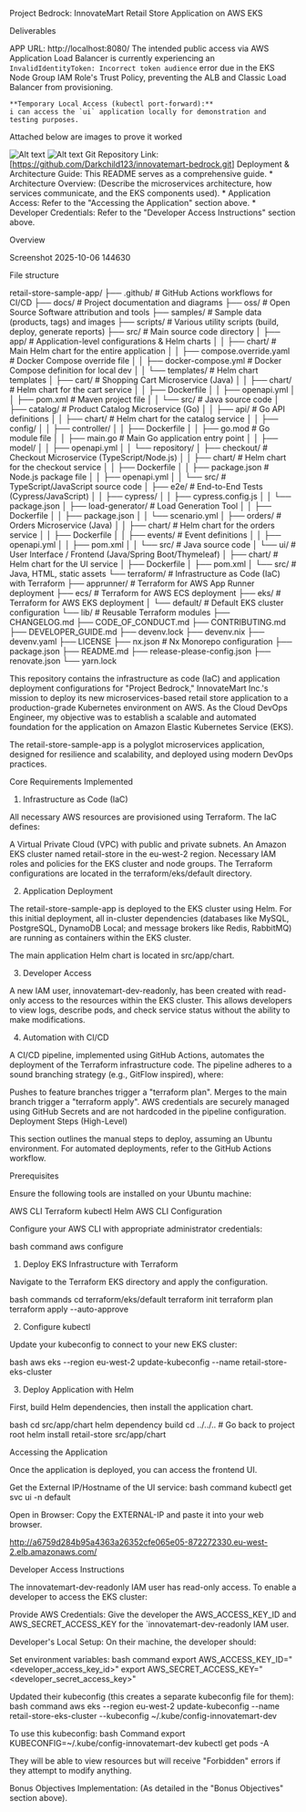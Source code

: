Project Bedrock: InnovateMart Retail Store Application on AWS EKS

Deliverables

APP URL: http://localhost:8080/
The intended public access via AWS Application Load Balancer is currently experiencing an `InvalidIdentityToken: Incorrect token audience` error due in the EKS Node Group IAM Role's Trust Policy, preventing the ALB and Classic Load Balancer from provisioning.

    **Temporary Local Access (kubectl port-forward):**
    i can access the `ui` application locally for demonstration and testing purposes.
Attached below are images to prove it worked

![Alt text]()
![Alt text]()
Git Repository Link: [https://github.com/Darkchild123/innovatemart-bedrock.git] Deployment & Architecture Guide: This README serves as a comprehensive guide. * Architecture Overview: (Describe the microservices architecture, how services communicate, and the EKS components used). * Application Access: Refer to the "Accessing the Application" section above. * Developer Credentials: Refer to the "Developer Access Instructions" section above.

Overview

Screenshot 2025-10-06 144630

File structure

retail-store-sample-app/ ├── .github/ # GitHub Actions workflows for CI/CD ├── docs/ # Project documentation and diagrams ├── oss/ # Open Source Software attribution and tools ├── samples/ # Sample data (products, tags) and images ├── scripts/ # Various utility scripts (build, deploy, generate reports) ├── src/ # Main source code directory │ ├── app/ # Application-level configurations & Helm charts │ │ ├── chart/ # Main Helm chart for the entire application │ │ ├── compose.override.yaml # Docker Compose override file │ │ ├── docker-compose.yml # Docker Compose definition for local dev │ │ └── templates/ # Helm chart templates │ ├── cart/ # Shopping Cart Microservice (Java) │ │ ├── chart/ # Helm chart for the cart service │ │ ├── Dockerfile │ │ ├── openapi.yml │ │ ├── pom.xml # Maven project file │ │ └── src/ # Java source code │ ├── catalog/ # Product Catalog Microservice (Go) │ │ ├── api/ # Go API definitions │ │ ├── chart/ # Helm chart for the catalog service │ │ ├── config/ │ │ ├── controller/ │ │ ├── Dockerfile │ │ ├── go.mod # Go module file │ │ ├── main.go # Main Go application entry point │ │ ├── model/ │ │ ├── openapi.yml │ │ └── repository/ │ ├── checkout/ # Checkout Microservice (TypeScript/Node.js) │ │ ├── chart/ # Helm chart for the checkout service │ │ ├── Dockerfile │ │ ├── package.json # Node.js package file │ │ ├── openapi.yml │ │ └── src/ # TypeScript/JavaScript source code │ ├── e2e/ # End-to-End Tests (Cypress/JavaScript) │ │ ├── cypress/ │ │ ├── cypress.config.js │ │ └── package.json │ ├── load-generator/ # Load Generation Tool │ │ ├── Dockerfile │ │ ├── package.json │ │ └── scenario.yml │ ├── orders/ # Orders Microservice (Java) │ │ ├── chart/ # Helm chart for the orders service │ │ ├── Dockerfile │ │ ├── events/ # Event definitions │ │ ├── openapi.yml │ │ ├── pom.xml │ │ └── src/ # Java source code │ └── ui/ # User Interface / Frontend (Java/Spring Boot/Thymeleaf) │ ├── chart/ # Helm chart for the UI service │ ├── Dockerfile │ ├── pom.xml │ └── src/ # Java, HTML, static assets └── terraform/ # Infrastructure as Code (IaC) with Terraform ├── apprunner/ # Terraform for AWS App Runner deployment ├── ecs/ # Terraform for AWS ECS deployment ├── eks/ # Terraform for AWS EKS deployment │ └── default/ # Default EKS cluster configuration └── lib/ # Reusable Terraform modules ├── CHANGELOG.md ├── CODE_OF_CONDUCT.md ├── CONTRIBUTING.md ├── DEVELOPER_GUIDE.md ├── devenv.lock ├── devenv.nix ├── devenv.yaml ├── LICENSE ├── nx.json # Nx Monorepo configuration ├── package.json ├── README.md ├── release-please-config.json ├── renovate.json └── yarn.lock

This repository contains the infrastructure as code (IaC) and application deployment configurations for "Project Bedrock," InnovateMart Inc.'s mission to deploy its new microservices-based retail store application to a production-grade Kubernetes environment on AWS. As the Cloud DevOps Engineer, my objective was to establish a scalable and automated foundation for the application on Amazon Elastic Kubernetes Service (EKS).

The retail-store-sample-app is a polyglot microservices application, designed for resilience and scalability, and deployed using modern DevOps practices.

Core Requirements Implemented

1. Infrastructure as Code (IaC)

All necessary AWS resources are provisioned using Terraform. The IaC defines:

A Virtual Private Cloud (VPC) with public and private subnets.
An Amazon EKS cluster named retail-store in the eu-west-2 region.
Necessary IAM roles and policies for the EKS cluster and node groups.
The Terraform configurations are located in the terraform/eks/default directory.

2. Application Deployment

The retail-store-sample-app is deployed to the EKS cluster using Helm. For this initial deployment, all in-cluster dependencies (databases like MySQL, PostgreSQL, DynamoDB Local; and message brokers like Redis, RabbitMQ) are running as containers within the EKS cluster.

The main application Helm chart is located in src/app/chart.

3. Developer Access

A new IAM user, innovatemart-dev-readonly, has been created with read-only access to the resources within the EKS cluster. This allows developers to view logs, describe pods, and check service status without the ability to make modifications.

4. Automation with CI/CD

A CI/CD pipeline, implemented using GitHub Actions, automates the deployment of the Terraform infrastructure code. The pipeline adheres to a sound branching strategy (e.g., GitFlow inspired), where:

Pushes to feature branches trigger a "terraform plan".
Merges to the main branch trigger a "terraform apply". AWS credentials are securely managed using GitHub Secrets and are not hardcoded in the pipeline configuration.
Deployment Steps (High-Level)

This section outlines the manual steps to deploy, assuming an Ubuntu environment. For automated deployments, refer to the GitHub Actions workflow.

Prerequisites

Ensure the following tools are installed on your Ubuntu machine:

AWS CLI
Terraform
kubectl
Helm
AWS CLI Configuration

Configure your AWS CLI with appropriate administrator credentials:

bash command aws configure

1. Deploy EKS Infrastructure with Terraform

Navigate to the Terraform EKS directory and apply the configuration.

bash commands cd terraform/eks/default terraform init terraform plan terraform apply --auto-approve

2. Configure kubectl

Update your kubeconfig to connect to your new EKS cluster:

bash aws eks --region eu-west-2 update-kubeconfig --name retail-store-eks-cluster

3. Deploy Application with Helm

First, build Helm dependencies, then install the application chart.

bash cd src/app/chart helm dependency build cd ../../.. # Go back to project root helm install retail-store src/app/chart

Accessing the Application

Once the application is deployed, you can access the frontend UI.

Get the External IP/Hostname of the UI service: bash command kubectl get svc ui -n default

Open in Browser: Copy the EXTERNAL-IP and paste it into your web browser.

http://a6759d284b95a4363a26352cfe065e05-872272330.eu-west-2.elb.amazonaws.com/

Developer Access Instructions

The innovatemart-dev-readonly IAM user has read-only access. To enable a developer to access the EKS cluster:

Provide AWS Credentials: Give the developer the AWS_ACCESS_KEY_ID and AWS_SECRET_ACCESS_KEY for the `innovatemart-dev-readonly IAM user.

Developer's Local Setup: On their machine, the developer should:

Set environment variables: bash command export AWS_ACCESS_KEY_ID="<developer_access_key_id>" export AWS_SECRET_ACCESS_KEY="<developer_secret_access_key>"

Updated their kubeconfig (this creates a separate kubeconfig file for them): bash command aws eks --region eu-west-2 update-kubeconfig --name retail-store-eks-cluster --kubeconfig ~/.kube/config-innovatemart-dev

To use this kubeconfig: bash Command export KUBECONFIG=~/.kube/config-innovatemart-dev kubectl get pods -A

They will be able to view resources but will receive "Forbidden" errors if they attempt to modify anything.

Bonus Objectives Implementation: (As detailed in the "Bonus Objectives" section above).
